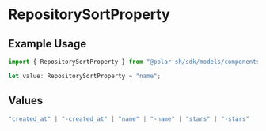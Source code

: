 # RepositorySortProperty

## Example Usage

```typescript
import { RepositorySortProperty } from "@polar-sh/sdk/models/components";

let value: RepositorySortProperty = "name";
```

## Values

```typescript
"created_at" | "-created_at" | "name" | "-name" | "stars" | "-stars"
```